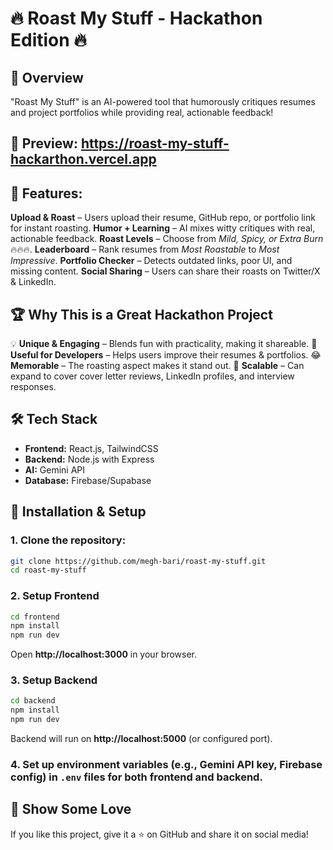 # 🔥 Roast My Stuff - Hackathon Edition 🔥

## 🚀 Overview
"Roast My Stuff" is an AI-powered tool that humorously critiques resumes and project portfolios while providing real, actionable feedback!

## 🔗 Preview: https://roast-my-stuff-hackarthon.vercel.app

## 🎯 Features:
**Upload & Roast** – Users upload their resume, GitHub repo, or portfolio link for instant roasting.
**Humor + Learning** – AI mixes witty critiques with real, actionable feedback.
**Roast Levels** – Choose from *Mild, Spicy, or Extra Burn* 🔥🔥🔥.
**Leaderboard** – Rank resumes from *Most Roastable* to *Most Impressive*.
**Portfolio Checker** – Detects outdated links, poor UI, and missing content.
**Social Sharing** – Users can share their roasts on Twitter/X & LinkedIn.

## 🏆 Why This is a Great Hackathon Project
💡 **Unique & Engaging** – Blends fun with practicality, making it shareable.
📌 **Useful for Developers** – Helps users improve their resumes & portfolios.
😂 **Memorable** – The roasting aspect makes it stand out.
🚀 **Scalable** – Can expand to cover cover letter reviews, LinkedIn profiles, and interview responses.

## 🛠 Tech Stack
- **Frontend:** React.js, TailwindCSS
- **Backend:** Node.js with Express
- **AI:** Gemini API
- **Database:** Firebase/Supabase

## 🔧 Installation & Setup
### 1. Clone the repository:
   ```sh
   git clone https://github.com/megh-bari/roast-my-stuff.git
   cd roast-my-stuff
   ```
### 2. Setup Frontend
   ```sh
   cd frontend
   npm install
   npm run dev
   ```
   Open **http://localhost:3000** in your browser.

### 3. Setup Backend
   ```sh
   cd backend
   npm install
   npm run dev
   ```
   Backend will run on **http://localhost:5000** (or configured port).

### 4. Set up environment variables (e.g., Gemini API key, Firebase config) in `.env` files for both frontend and backend.


## 🌟 Show Some Love
If you like this project, give it a ⭐ on GitHub and share it on social media!
